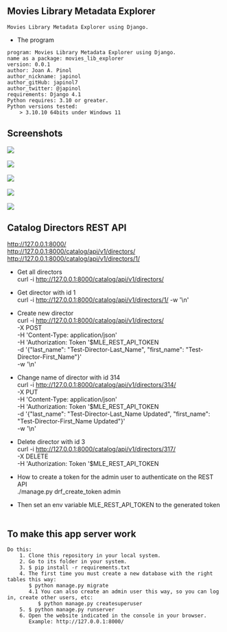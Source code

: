 ## Movies Library Metadata Explorer

    Movies Library Metadata Explorer using Django.


   * The program 

	program: Movies Library Metadata Explorer using Django.
    name as a package: movies_lib_explorer 
	version: 0.0.1
	author: Joan A. Pinol
	author_nickname: japinol
	author_gitHub: japinol7
	author_twitter: @japinol
	requirements: Django 4.1
	Python requires: 3.10 or greater.
	Python versions tested: 
        > 3.10.10 64bits under Windows 11


## Screenshots

<img src="screenshots/screenshot1.png"> <br/> <br/>
<img src="screenshots/screenshot2.png"> <br/> <br/>
<img src="screenshots/screenshot3.png"> <br/> <br/>
<img src="screenshots/screenshot4.png"> <br/> <br/>
<img src="screenshots/screenshot5.png"> <br/>


## Catalog Directors REST API

http://127.0.0.1:8000/  <br/>
http://127.0.0.1:8000/catalog/api/v1/directors/  <br/>
http://127.0.0.1:8000/catalog/api/v1/directors/1/


* Get all directors <br/>
curl -i http://127.0.0.1:8000/catalog/api/v1/directors/


* Get director with id 1 <br/>
curl -i http://127.0.0.1:8000/catalog/api/v1/directors/1/ -w '\n'


* Create new director <br/>
curl -i http://127.0.0.1:8000/catalog/api/v1/directors/ \
-X POST \
-H 'Content-Type: application/json' \
-H 'Authorization: Token '$MLE_REST_API_TOKEN \
-d '{"last_name": "Test-Director-Last_Name", "first_name": "Test-Director-First_Name"}' \
-w '\n'


* Change name of director with id 314 <br/>
curl -i http://127.0.0.1:8000/catalog/api/v1/directors/314/ \
-X PUT \
-H 'Content-Type: application/json' \
-H 'Authorization: Token '$MLE_REST_API_TOKEN \
-d '{"last_name": "Test-Director-Last_Name Updated", "first_name": "Test-Director-First_Name Updated"}' \
-w '\n'


* Delete director with id 3 <br/>
curl -i http://127.0.0.1:8000/catalog/api/v1/directors/317/ \
-X DELETE \
-H 'Authorization: Token '$MLE_REST_API_TOKEN


* How to create a token for the admin user to authenticate on the REST API <br/>
./manage.py drf_create_token admin
* Then set an env variable MLE_REST_API_TOKEN to the generated token
<br/> <br/>


## To make this app server work

	Do this:
	    1. Clone this repository in your local system.
	    2. Go to its folder in your system.
	    3. $ pip install -r requirements.txt
	    4. The first time you must create a new database with the right tables this way:
	       $ python manage.py migrate
	       4.1 You can also create an admin user this way, so you can log in, create other users, etc:
	          $ python manage.py createsuperuser
	    5. $ python manage.py runserver
	    6. Open the website indicated in the console in your browser.
	       Example: http://127.0.0.1:8000/
